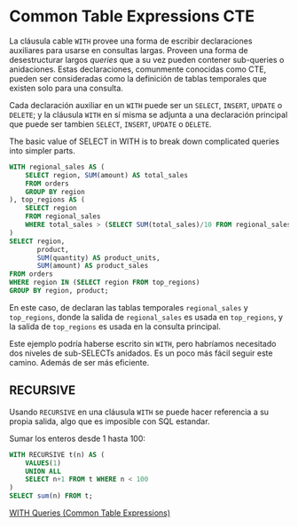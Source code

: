 # Common Table Expressions CTE

La cláusula cable `WITH` provee una forma de escribir declaraciones auxiliares para usarse en consultas largas. Proveen una forma de desestructurar largos *queries* que a su vez pueden contener sub-queries o anidaciones. Estas declaraciones, comunmente conocidas como CTE, pueden ser consideradas como la definición de tablas temporales que existen solo para una consulta.

Cada declaración auxiliar en un `WITH` puede ser un ``SELECT``, ``INSERT``, ``UPDATE`` o ``DELETE``; y la cláusula ``WITH`` en sí misma se adjunta a una declaración principal que puede ser tambien ``SELECT``, ``INSERT``, ``UPDATE`` o ``DELETE``.

The basic value of SELECT in WITH is to break down complicated queries into simpler parts.

```sql
WITH regional_sales AS (
    SELECT region, SUM(amount) AS total_sales
    FROM orders
    GROUP BY region
), top_regions AS (
    SELECT region
    FROM regional_sales
    WHERE total_sales > (SELECT SUM(total_sales)/10 FROM regional_sales)
)
SELECT region,
       product,
       SUM(quantity) AS product_units,
       SUM(amount) AS product_sales
FROM orders
WHERE region IN (SELECT region FROM top_regions)
GROUP BY region, product;
```

En este caso, de declaran las tablas temporales ``regional_sales`` y ``top_regions``, donde la salida de `regional_sales` es usada en `top_regions`, y la salida de `top_regions` es usada en la consulta principal.

Este ejemplo podría haberse escrito sin ``WITH``, pero habríamos necesitado dos niveles de sub-SELECTs anidados. Es un poco más fácil seguir este camino. Además de ser más eficiente.

## RECURSIVE

Usando ``RECURSIVE`` en una cláusula ``WITH`` se puede hacer referencia a su propia salida, algo que es imposible con SQL estandar.

Sumar los enteros desde 1 hasta 100:

```sql
WITH RECURSIVE t(n) AS (
    VALUES(1)
    UNION ALL
    SELECT n+1 FROM t WHERE n < 100
)
SELECT sum(n) FROM t;
```

[WITH Queries (Common Table Expressions)](https://www.postgresql.org/docs/12/queries-with.html)